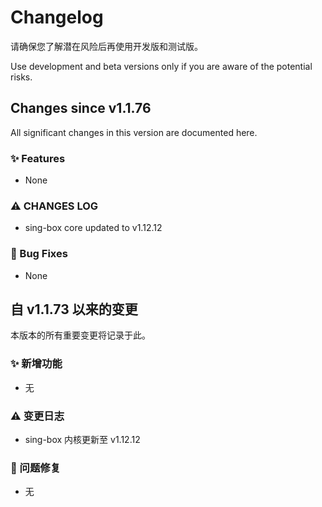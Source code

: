 # Changelog

请确保您了解潜在风险后再使用开发版和测试版。

Use development and beta versions only if you are aware of the potential risks.

## Changes since v1.1.76

All significant changes in this version are documented here.


### ✨ Features

- None


### ⚠ CHANGES LOG

- sing-box core updated to v1.12.12

### 🐛 Bug Fixes

- None


## 自 v1.1.73 以来的变更

本版本的所有重要变更将记录于此。

### ✨ 新增功能

- 无


### ⚠ 变更日志

- sing-box 内核更新至 v1.12.12


### 🐛 问题修复

- 无